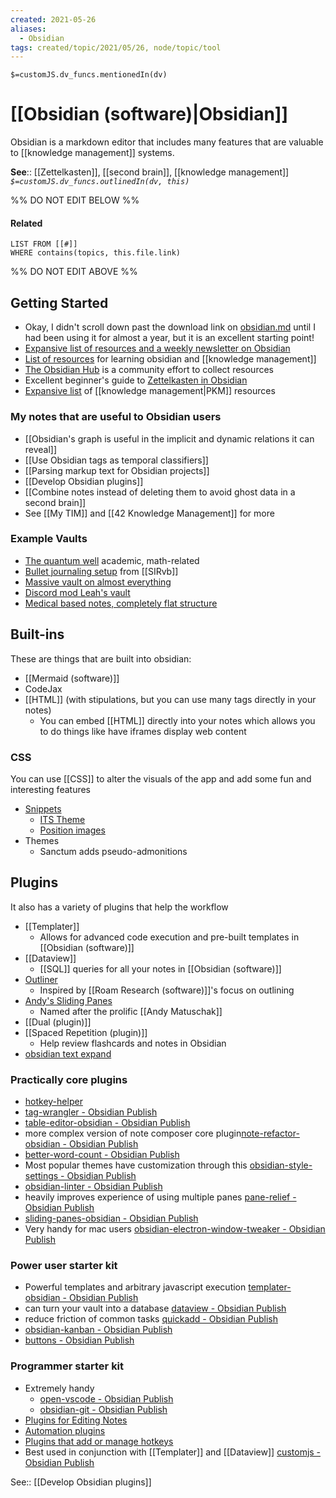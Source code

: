 ```yaml
---
created: 2021-05-26
aliases:
  - Obsidian
tags: created/topic/2021/05/26, node/topic/tool
---
```

`$=customJS.dv_funcs.mentionedIn(dv)`

# [[Obsidian (software)|Obsidian]]

Obsidian is a markdown editor that includes many features that are valuable to [[knowledge management]] systems.

**See**:: [[Zettelkasten]], [[second brain]], [[knowledge management]] 
*`$=customJS.dv_funcs.outlinedIn(dv, this)`*

%% DO NOT EDIT BELOW %%
#### Related 
```dataview
LIST FROM [[#]]
WHERE contains(topics, this.file.link)
```
%% DO NOT EDIT ABOVE %%
## Getting Started
- Okay, I didn't scroll down past the download link on [obsidian.md](https://obsidian.md/) until I had been using it for almost a year, but it is an excellent starting point!
- [Expansive list of resources and a weekly newsletter on Obsidian](https://obsidianroundup.org/resources/.)
- [List of resources](https://dynalist.io/d/CQ4V16tFhIJIfy-rgDK7r1Bp) for learning obsidian and [[knowledge management]]
 - [The Obsidian Hub](https://publish.obsidian.md/hub/00+-+Start+here) is a community effort to collect resources
- Excellent beginner's guide to [Zettelkasten in Obsidian](https://www.youtube.com/watch?v=E6ySG7xYgjY)
- [Expansive list](https://airtable.com/shrIw43VorHcjsJWn/tblTSTCppYzpin9MV/viwTRRGxfRHrnebHT) of [[knowledge management|PKM]] resources


### My notes that are useful to Obsidian users
- [[Obsidian's graph is useful in the implicit and dynamic relations it can reveal]]
- [[Use Obsidian tags as temporal classifiers]]
- [[Parsing markup text for Obsidian projects]]
- [[Develop Obsidian plugins]]
- [[Combine notes instead of deleting them to avoid ghost data in a second brain]]
- See [[My TIM]] and [[42 Knowledge Management]] for more

### Example Vaults

- [The quantum well](https://publish.obsidian.md/myquantumwell/Knowledge+Management) academic, math-related
- [Bullet journaling setup](https://forum.obsidian.md/t/slrvbs-journaling-setup/22346/5) from [[SIRvb]]
- [Massive vault on almost everything](https://notes.invertedpassion.com/_Start+here_)
- [Discord mod Leah's vault](https://publish.obsidian.md/leah/Home)
- [Medical based notes, completely flat structure](https://publish.obsidian.md/chromatically/publish+homepage)

## Built-ins

These are things that are built into obsidian:
- [[Mermaid (software)]]
- CodeJax
- [[HTML]] (with stipulations, but you can use many tags directly in your notes)
	- You can embed [[HTML]] directly into your notes which allows you to do things like have iframes display web content

### CSS

You can use [[CSS]] to alter the visuals of the app and add some fun and interesting features

- [Snippets](https://github.com/Dmitriy-Shulha/obsidian-css-snippets/tree/develop/Snippets)
    - [ITS Theme](https://github.com/SlRvb/Obsidian--ITS-Theme)
    - [Position images](https://slrvb.github.io/Site/3_Nebula/ITS-Theme/ITST_Image-Positions/)
- Themes
    - Sanctum adds pseudo-admonitions

## Plugins

It also has a variety of plugins that help the workflow
- [[Templater]]
	- Allows for advanced code execution and pre-built templates in [[Obsidian (software)]]
- [[Dataview]]
	- [[SQL]] queries for all your notes in [[Obsidian (software)]]
- [Outliner](https://github.com/vslinko/obsidian-outliner)
	- Inspired by [[Roam Research (software)]]'s focus on outlining
- [Andy's Sliding Panes](https://github.com/deathau/sliding-panes-obsidian)
	- Named after the prolific [[Andy Matuschak]]
- [[Dual (plugin)]]
- [[Spaced Repetition (plugin)]]
    - Help review flashcards and notes in Obsidian
- [obsidian text expand](https://github.com/mrjackphil/obsidian-text-expand) 

### Practically core plugins
- [hotkey-helper](https://publish.obsidian.md/hub/02+-+Community+Expansions/02.05+All+Community+Expansions/Plugins/hotkey-helper) 
- [tag-wrangler - Obsidian Publish](https://publish.obsidian.md/hub/02+-+Community+Expansions/02.05+All+Community+Expansions/Plugins/tag-wrangler)
- [table-editor-obsidian - Obsidian Publish](https://publish.obsidian.md/hub/02+-+Community+Expansions/02.05+All+Community+Expansions/Plugins/table-editor-obsidian)
- more complex version of note composer core plugin[note-refactor-obsidian - Obsidian Publish](https://publish.obsidian.md/hub/02+-+Community+Expansions/02.05+All+Community+Expansions/Plugins/note-refactor-obsidian)
- [better-word-count - Obsidian Publish](https://publish.obsidian.md/hub/02+-+Community+Expansions/02.05+All+Community+Expansions/Plugins/better-word-count)
- Most popular themes have customization through this [obsidian-style-settings - Obsidian Publish](https://publish.obsidian.md/hub/02+-+Community+Expansions/02.05+All+Community+Expansions/Plugins/obsidian-style-settings)
- [obsidian-linter - Obsidian Publish](https://publish.obsidian.md/hub/02+-+Community+Expansions/02.05+All+Community+Expansions/Plugins/obsidian-linter)
- heavily improves experience of using multiple panes [pane-relief - Obsidian Publish](https://publish.obsidian.md/hub/02+-+Community+Expansions/02.05+All+Community+Expansions/Plugins/pane-relief)
- [sliding-panes-obsidian - Obsidian Publish](https://publish.obsidian.md/hub/02+-+Community+Expansions/02.05+All+Community+Expansions/Plugins/sliding-panes-obsidian)
- Very handy for mac users [obsidian-electron-window-tweaker - Obsidian Publish](https://publish.obsidian.md/hub/02+-+Community+Expansions/02.05+All+Community+Expansions/Plugins/obsidian-electron-window-tweaker)

### Power user starter kit 
- Powerful templates and arbitrary javascript execution [templater-obsidian - Obsidian Publish](https://publish.obsidian.md/hub/02+-+Community+Expansions/02.05+All+Community+Expansions/Plugins/templater-obsidian)
- can turn your vault into a database [dataview - Obsidian Publish](https://publish.obsidian.md/hub/02+-+Community+Expansions/02.05+All+Community+Expansions/Plugins/dataview)
- reduce friction of common tasks [quickadd - Obsidian Publish](https://publish.obsidian.md/hub/02+-+Community+Expansions/02.05+All+Community+Expansions/Plugins/quickadd)
- [obsidian-kanban - Obsidian Publish](https://publish.obsidian.md/hub/02+-+Community+Expansions/02.05+All+Community+Expansions/Plugins/obsidian-kanban)
- [buttons - Obsidian Publish](https://publish.obsidian.md/hub/02+-+Community+Expansions/02.05+All+Community+Expansions/Plugins/buttons)
### Programmer starter kit
- Extremely handy
	- [open-vscode - Obsidian Publish](https://publish.obsidian.md/hub/02+-+Community+Expansions/02.05+All+Community+Expansions/Plugins/open-vscode)
	- [obsidian-git - Obsidian Publish](https://publish.obsidian.md/hub/02+-+Community+Expansions/02.05+All+Community+Expansions/Plugins/obsidian-git)
- [Plugins for Editing Notes](https://publish.obsidian.md/hub/02+-+Community+Expansions/02.01+Plugins+by+Category/Plugins+for+Editing+Notes)
- [Automation plugins](https://publish.obsidian.md/hub/02+-+Community+Expansions/02.01+Plugins+by+Category/Automation+plugins)
- [Plugins that add or manage hotkeys](https://publish.obsidian.md/hub/02+-+Community+Expansions/02.01+Plugins+by+Category/Plugins+that+add+or+manage+hotkeys)
- Best used in conjunction with [[Templater]] and [[Dataview]] [customjs - Obsidian Publish](https://publish.obsidian.md/hub/02+-+Community+Expansions/02.05+All+Community+Expansions/Plugins/customjs)

See:: [[Develop Obsidian plugins]]
